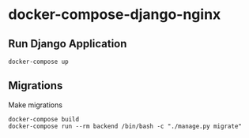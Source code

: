 # docker-compose-django-nginx

## Run Django Application

    docker-compose up

## Migrations

Make migrations

    docker-compose build
    docker-compose run --rm backend /bin/bash -c "./manage.py migrate"